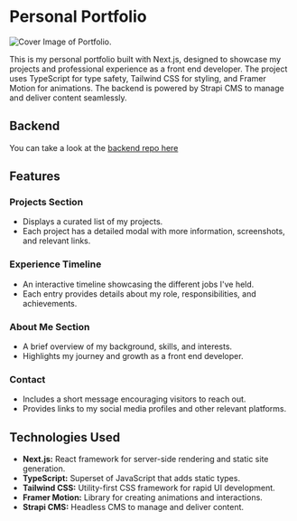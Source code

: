 
# Personal Portfolio

![Cover Image of Portfolio. ](https://adminv2.emmanuelolivo.com/uploads/Screenshot_2024_07_08_at_11_17_56_AM_07975abf93.png)

This is my personal portfolio built with Next.js, designed to showcase my projects and professional experience as a front end developer. The project uses TypeScript for type safety, Tailwind CSS for styling, and Framer Motion for animations. The backend is powered by Strapi CMS to manage and deliver content seamlessly.

## Backend
You can take a look at the [backend repo here](https://github.com/emmanuelolivo1002/portfolio-backend)

## Features

### Projects Section

-   Displays a curated list of my projects.
-   Each project has a detailed modal with more information, screenshots, and relevant links.

### Experience Timeline

-   An interactive timeline showcasing the different jobs I've held.
-   Each entry provides details about my role, responsibilities, and achievements.

### About Me Section

-   A brief overview of my background, skills, and interests.
-   Highlights my journey and growth as a front end developer.

### Contact 

-   Includes a short message encouraging visitors to reach out.
-   Provides links to my social media profiles and other relevant platforms.

## Technologies Used

-   **Next.js:** React framework for server-side rendering and static site generation.
-   **TypeScript:** Superset of JavaScript that adds static types.
-   **Tailwind CSS:** Utility-first CSS framework for rapid UI development.
-   **Framer Motion:** Library for creating animations and interactions.
-   **Strapi CMS:** Headless CMS to manage and deliver content.
